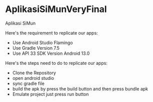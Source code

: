 # AplikasiSiMunVeryFinal
Aplikasi SiMun

Here's the requirement to replicate our apps:
* Use Android Studio Flamingo
* Use Gradle Version 7.5 
* Use API 33 SDK Version Android 13.0

Here's the steps need to do to replicate our apps:
* Clone the Repository
* open android studio
* sync gradle file
* build the apk by press the build button and then press bundle apk
* Emulate project just press run button



